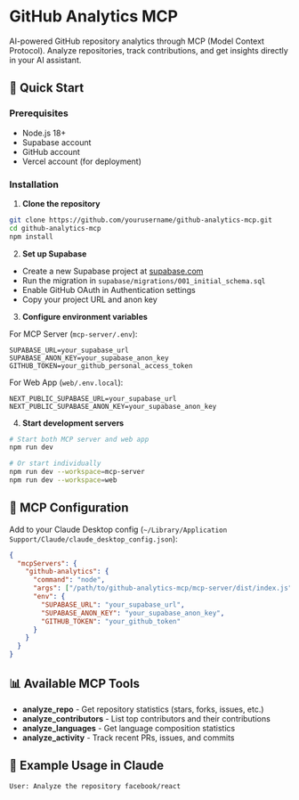 # GitHub Analytics MCP

AI-powered GitHub repository analytics through MCP (Model Context Protocol). Analyze repositories, track contributions, and get insights directly in your AI assistant.

## 🚀 Quick Start

### Prerequisites

- Node.js 18+
- Supabase account
- GitHub account
- Vercel account (for deployment)

### Installation

1. **Clone the repository**
```bash
git clone https://github.com/yourusername/github-analytics-mcp.git
cd github-analytics-mcp
npm install
```

2. **Set up Supabase**
- Create a new Supabase project at [supabase.com](https://supabase.com)
- Run the migration in `supabase/migrations/001_initial_schema.sql`
- Enable GitHub OAuth in Authentication settings
- Copy your project URL and anon key

3. **Configure environment variables**

For MCP Server (`mcp-server/.env`):
```env
SUPABASE_URL=your_supabase_url
SUPABASE_ANON_KEY=your_supabase_anon_key
GITHUB_TOKEN=your_github_personal_access_token
```

For Web App (`web/.env.local`):
```env
NEXT_PUBLIC_SUPABASE_URL=your_supabase_url
NEXT_PUBLIC_SUPABASE_ANON_KEY=your_supabase_anon_key
```

4. **Start development servers**
```bash
# Start both MCP server and web app
npm run dev

# Or start individually
npm run dev --workspace=mcp-server
npm run dev --workspace=web
```

## 🔧 MCP Configuration

Add to your Claude Desktop config (`~/Library/Application Support/Claude/claude_desktop_config.json`):

```json
{
  "mcpServers": {
    "github-analytics": {
      "command": "node",
      "args": ["/path/to/github-analytics-mcp/mcp-server/dist/index.js"],
      "env": {
        "SUPABASE_URL": "your_supabase_url",
        "SUPABASE_ANON_KEY": "your_supabase_anon_key",
        "GITHUB_TOKEN": "your_github_token"
      }
    }
  }
}
```

## 📊 Available MCP Tools

- **analyze_repo** - Get repository statistics (stars, forks, issues, etc.)
- **analyze_contributors** - List top contributors and their contributions
- **analyze_languages** - Get language composition statistics
- **analyze_activity** - Track recent PRs, issues, and commits

## 🎯 Example Usage in Claude

```
User: Analyze the repository facebook/react